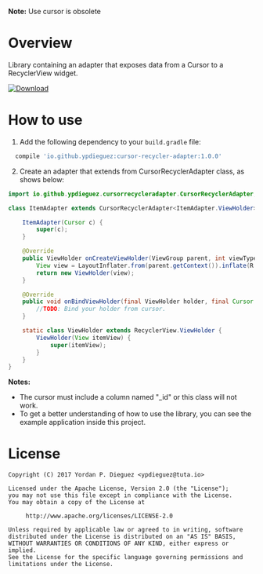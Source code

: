 
**Note:** Use cursor is obsolete

# Overview
Library containing an adapter that exposes data from a Cursor to a RecyclerView
widget.

[ ![Download](https://api.bintray.com/packages/ypdieguez/maven/cursor-recycler-adapter/images/download.svg) ](https://bintray.com/ypdieguez/maven/cursor-recycler-adapter/_latestVersion)

# How to use
1. Add the following dependency to your `build.gradle` file:

  ```gradle  
    compile 'io.github.ypdieguez:cursor-recycler-adapter:1.0.0'
  ```

2. Create an adapter that extends from CursorRecyclerAdapter class, as shows below:

  ```java
  import io.github.ypdieguez.cursorrecycleradapter.CursorRecyclerAdapter;

  class ItemAdapter extends CursorRecyclerAdapter<ItemAdapter.ViewHolder> {

      ItemAdapter(Cursor c) {
          super(c);
      }

      @Override
      public ViewHolder onCreateViewHolder(ViewGroup parent, int viewType) {
          View view = LayoutInflater.from(parent.getContext()).inflate(R.layout.item_view, parent, false);
          return new ViewHolder(view);
      }

      @Override
      public void onBindViewHolder(final ViewHolder holder, final Cursor cursor) {
          //TODO: Bind your holder from cursor.
      }

      static class ViewHolder extends RecyclerView.ViewHolder {
          ViewHolder(View itemView) {
              super(itemView);
          }
      }
  }
  ```

**Notes:**
* The cursor must include a column named "\_id" or this class will not work.
* To get a better understanding of how to use the library, you can see the example application inside this project.

# License
    Copyright (C) 2017 Yordan P. Dieguez <ypdieguez@tuta.io>

    Licensed under the Apache License, Version 2.0 (the "License");
    you may not use this file except in compliance with the License.
    You may obtain a copy of the License at

         http://www.apache.org/licenses/LICENSE-2.0

    Unless required by applicable law or agreed to in writing, software
    distributed under the License is distributed on an "AS IS" BASIS,
    WITHOUT WARRANTIES OR CONDITIONS OF ANY KIND, either express or implied.
    See the License for the specific language governing permissions and
    limitations under the License.
